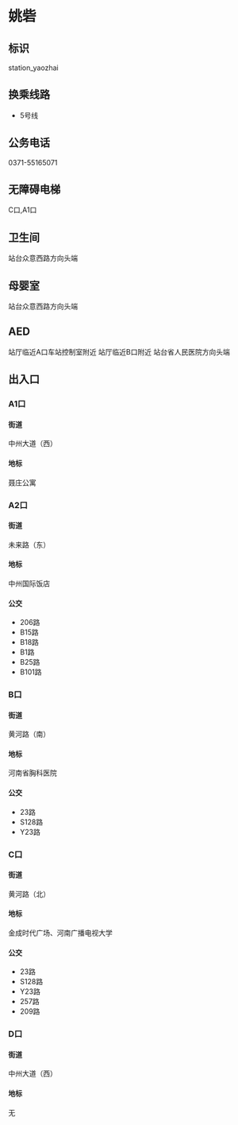 # 姚砦

## 标识

station_yaozhai

## 换乘线路

- 5号线

## 公务电话

0371-55165071

## 无障碍电梯

C口,A1口

## 卫生间

站台众意西路方向头端

## 母婴室

站台众意西路方向头端

## AED

站厅临近A口车站控制室附近
站厅临近B口附近
站台省人民医院方向头端

## 出入口

### A1口

#### 街道

中州大道（西）

#### 地标

聂庄公寓

### A2口

#### 街道

未来路（东）

#### 地标

中州国际饭店

#### 公交

- 206路
- B15路
- B18路
- B1路
- B25路
- B101路

### B口

#### 街道

黄河路（南）

#### 地标

河南省胸科医院

#### 公交

- 23路
- S128路
- Y23路

### C口

#### 街道

黄河路（北）

#### 地标

金成时代广场、河南广播电视大学

#### 公交

- 23路
- S128路
- Y23路
- 257路
- 209路

### D口

#### 街道

中州大道（西）

#### 地标

无


